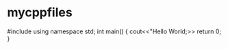 # mycppfiles
#include <iostream>
using namespace std;
int main()
{
    cout<<"Hello World;>>
    return 0;
}